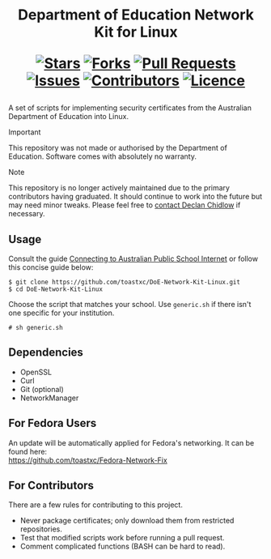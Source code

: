 <h1 align="center">
  Department of Education Network Kit for Linux
  
  [![Stars](https://img.shields.io/github/stars/toastxc/DoE-Network-Kit-Linux?style=flat-square&logoColor=white)](https://github.com/toastxc/DoE-Network-Kit-Linux/stargazers)
  [![Forks](https://img.shields.io/github/forks/toastxc/DoE-Network-Kit-Linux?style=flat-square&logoColor=white)](https://github.com/toastxc/DoE-Network-Kit-Linux/network/members)
  [![Pull Requests](https://img.shields.io/github/issues-pr/toastxc/DoE-Network-Kit-Linux?style=flat-square&logoColor=white)](https://github.com/toastxc/DoE-Network-Kit-Linux/pulls)
  [![Issues](https://img.shields.io/github/issues/toastxc/DoE-Network-Kit-Linux?style=flat-square&logoColor=white)](https://github.com/toastxc/DoE-Network-Kit-Linux/issues)
  [![Contributors](https://img.shields.io/github/contributors/toastxc/DoE-Network-Kit-Linux?style=flat-square&logoColor=white)](https://github.com/toastxc/DoE-Network-Kit-Linux/graphs/contributors)
  [![Licence](https://img.shields.io/github/license/toastxc/DoE-Network-Kit-Linux?style=flat-square&logoColor=white)](https://github.com/toastxc/DoE-Network-Kit-Linux/blob/main/LICENCE)
</h1>

A set of scripts for implementing security certificates from the Australian Department of Education into Linux.

> [!IMPORTANT]
> This repository was not made or authorised by the Department of Education. Software comes with absolutely no warranty.

> [!NOTE]
> This repository is no longer actively maintained due to the primary contributors having graduated. It should continue to work into the future but may need minor tweaks. Please feel free to [contact Declan Chidlow](https://vale.rocks/contact) if necessary.

## Usage

Consult the guide [Connecting to Australian Public School Internet](https://vale.rocks/posts/connecting-to-australian-public-school-internet) or follow this concise guide below:

```console
$ git clone https://github.com/toastxc/DoE-Network-Kit-Linux.git
$ cd DoE-Network-Kit-Linux
```

Choose the script that matches your school. Use `generic.sh` if there isn't one specific for your institution.

```console
# sh generic.sh
```

## Dependencies

- OpenSSL
- Curl
- Git (optional)
- NetworkManager

## For Fedora Users

An update will be automatically applied for Fedora's networking. It can be found here: \
https://github.com/toastxc/Fedora-Network-Fix

## For Contributors

There are a few rules for contributing to this project.

- Never package certificates; only download them from restricted repositories.
- Test that modified scripts work before running a pull request.
- Comment complicated functions (BASH can be hard to read).
